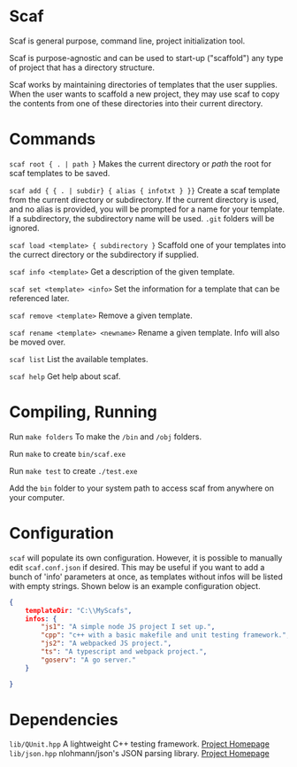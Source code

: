 # Scaf

Scaf is general purpose, command line, project initialization tool.

Scaf is purpose-agnostic and can be used to start-up ("scaffold") any type of project that has a directory structure.

Scaf works by maintaining directories of templates that the user supplies. When the user wants to scaffold a new project, they may use scaf to copy the contents from one of these directories into their current directory.

# Commands

`scaf root { . | path }` Makes the current directory or _path_ the root for scaf templates to be saved.

`scaf add { { . | subdir} { alias { infotxt } }}` Create a scaf template from the current directory or subdirectory. If the current directory is used, and no alias is provided, you will be prompted for a name for your template. If a subdirectory, the subdirectory name will be used. `.git` folders will be ignored.

`scaf load <template> { subdirectory }` Scaffold one of your templates into the currect directory or the subdirectory if supplied.

`scaf info <template>` Get a description of the given template.

`scaf set <template> <info>` Set the information for a template that can be referenced later.

`scaf remove <template>` Remove a given template.

`scaf rename <template> <newname>` Rename a given template. Info will also be moved over.

`scaf list` List the available templates.

`scaf help` Get help about scaf.

# Compiling, Running

Run `make folders` To make the `/bin` and `/obj` folders.

Run `make` to create `bin/scaf.exe`

Run `make test` to create `./test.exe`

Add the `bin` folder to your system path to access scaf from anywhere on your computer.

# Configuration

`scaf` will populate its own configuration. However, it is possible to manually edit `scaf.conf.json` if desired. This may be useful if you want to add a bunch of 'info' parameters at once, as templates without infos will be listed with empty strings. Shown below is an example configuration object.

```json
{
    templateDir: "C:\\MyScafs",
    infos: {
        "js1": "A simple node JS project I set up.",
        "cpp": "c++ with a basic makefile and unit testing framework.",
        "js2": "A webpacked JS project.",
        "ts": "A typescript and webpack project.",
        "goserv": "A go server."
    }

}

```

# Dependencies

`lib/QUnit.hpp` A lightweight C++ testing framework. [Project Homepage](https://qunit.sourceforge.net/)
`lib/json.hpp` nlohmann/json's JSON parsing library. [Project Homepage](https://github.com/nlohmann/json)

